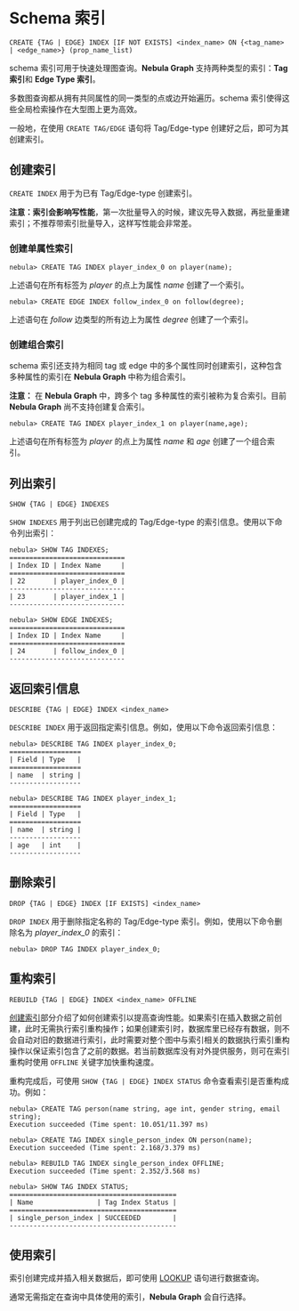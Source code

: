 # Schema 索引

```ngql
CREATE {TAG | EDGE} INDEX [IF NOT EXISTS] <index_name> ON {<tag_name> | <edge_name>} (prop_name_list)
```

schema 索引可用于快速处理图查询。**Nebula Graph** 支持两种类型的索引：**Tag 索引**和 **Edge Type 索引**。

多数图查询都从拥有共同属性的同一类型的点或边开始遍历。schema 索引使得这些全局检索操作在大型图上更为高效。

一般地，在使用 `CREATE TAG/EDGE` 语句将 Tag/Edge-type 创建好之后，即可为其创建索引。

## 创建索引

`CREATE INDEX` 用于为已有 Tag/Edge-type 创建索引。

**注意：索引会影响写性能**，第一次批量导入的时候，建议先导入数据，再批量重建索引；不推荐带索引批量导入，这样写性能会非常差。

### 创建单属性索引

```ngql
nebula> CREATE TAG INDEX player_index_0 on player(name);
```

上述语句在所有标签为 _player_ 的点上为属性 _name_ 创建了一个索引。

```ngql
nebula> CREATE EDGE INDEX follow_index_0 on follow(degree);
```

上述语句在 _follow_ 边类型的所有边上为属性 _degree_ 创建了一个索引。

### 创建组合索引

schema 索引还支持为相同 tag 或 edge 中的多个属性同时创建索引，这种包含多种属性的索引在 **Nebula Graph** 中称为组合索引。

**注意：** 在 **Nebula Graph** 中，跨多个 tag 多种属性的索引被称为复合索引。目前 **Nebula Graph** 尚不支持创建复合索引。

```ngql
nebula> CREATE TAG INDEX player_index_1 on player(name,age);
```

上述语句在所有标签为 _player_ 的点上为属性 _name_ 和 _age_ 创建了一个组合索引。

## 列出索引

```ngql
SHOW {TAG | EDGE} INDEXES
```

`SHOW INDEXES` 用于列出已创建完成的 Tag/Edge-type 的索引信息。使用以下命令列出索引：

```ngql
nebula> SHOW TAG INDEXES;
=============================
| Index ID | Index Name     |
=============================
| 22       | player_index_0 |
-----------------------------
| 23       | player_index_1 |
-----------------------------

nebula> SHOW EDGE INDEXES;
=============================
| Index ID | Index Name     |
=============================
| 24       | follow_index_0 |
-----------------------------

```

## 返回索引信息

```ngql
DESCRIBE {TAG | EDGE} INDEX <index_name>
```

`DESCRIBE INDEX` 用于返回指定索引信息。例如，使用以下命令返回索引信息：

```ngql
nebula> DESCRIBE TAG INDEX player_index_0;
==================
| Field | Type   |
==================
| name  | string |
------------------

nebula> DESCRIBE TAG INDEX player_index_1;
==================
| Field | Type   |
==================
| name  | string |
------------------
| age   | int    |
------------------
```

## 删除索引

```ngql
DROP {TAG | EDGE} INDEX [IF EXISTS] <index_name>
```

`DROP INDEX` 用于删除指定名称的 Tag/Edge-type 索引。例如，使用以下命令删除名为 _player_index_0_ 的索引：

```ngql
nebula> DROP TAG INDEX player_index_0;
```

## 重构索引

```ngql
REBUILD {TAG | EDGE} INDEX <index_name> OFFLINE
```

[创建索引](#%e5%88%9b%e5%bb%ba%e7%b4%a2%e5%bc%95)部分介绍了如何创建索引以提高查询性能。如果索引在插入数据之前创建，此时无需执行索引重构操作；如果创建索引时，数据库里已经存有数据，则不会自动对旧的数据进行索引，此时需要对整个图中与索引相关的数据执行索引重构操作以保证索引包含了之前的数据。若当前数据库没有对外提供服务，则可在索引重构时使用 `OFFLINE` 关键字加快重构速度。

<!-- > 索引重构期间，对索引进行的所有幂等查询都会跳过索引并执行顺序扫描。这意味着在此操作期间查询运行速度较慢。非幂等命令（例如 INSERT、UPDATE 和 DELETE）将被阻止，直到重建索引为止。 -->

重构完成后，可使用 `SHOW {TAG | EDGE} INDEX STATUS` 命令查看索引是否重构成功。例如：

```ngql
nebula> CREATE TAG person(name string, age int, gender string, email string);
Execution succeeded (Time spent: 10.051/11.397 ms)

nebula> CREATE TAG INDEX single_person_index ON person(name);
Execution succeeded (Time spent: 2.168/3.379 ms)

nebula> REBUILD TAG INDEX single_person_index OFFLINE;
Execution succeeded (Time spent: 2.352/3.568 ms)

nebula> SHOW TAG INDEX STATUS;
==========================================
| Name                | Tag Index Status |
==========================================
| single_person_index | SUCCEEDED        |
------------------------------------------
```

## 使用索引

索引创建完成并插入相关数据后，即可使用 [LOOKUP](../2.data-query-and-manipulation-statements/lookup-syntax.md) 语句进行数据查询。

通常无需指定在查询中具体使用的索引，**Nebula Graph** 会自行选择。
